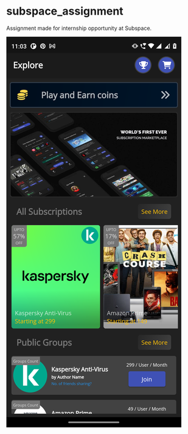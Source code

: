 # subspace_assignment

Assignment made for internship opportunity at Subspace.

![Design](https://github.com/amitdec12/subspace_assignment/blob/main/screenshot.png)
